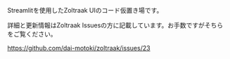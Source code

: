 Streamlitを使用したZoltraak UIのコード仮置き場です。

詳細と更新情報はZoltraak Issuesの方に記載しています。お手数ですがそちらをご覧ください。

https://github.com/dai-motoki/zoltraak/issues/23
